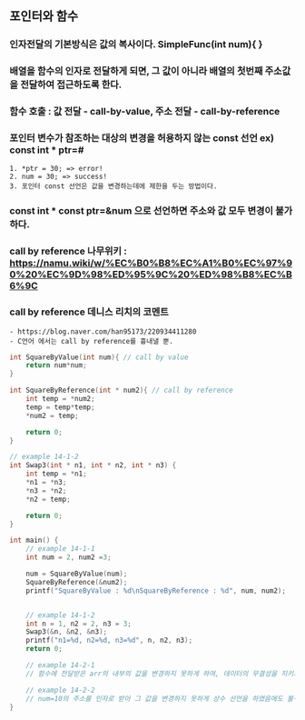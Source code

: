 <meta charset="utf-8">

## 포인터와 함수

### 인자전달의 기본방식은 값의 복사이다. SimpleFunc(int num){ }

### 배열을 함수의 인자로 전달하게 되면, 그 값이 아니라 배열의 첫번째 주소값을 전달하여 접근하도록 한다.

### 함수 호출 : 값 전달 - call-by-value, 주소 전달 - call-by-reference

### 포인터 변수가 참조하는 대상의 변경을 허용하지 않는 const 선언 ex) const int * ptr=&num;
    1. *ptr = 30; => error!
    2. num = 30; => success!
    3. 포인터 const 선언은 값을 변경하는데에 제한을 두는 방법이다.

### const int * const ptr=&num 으로 선언하면 주소와 값 모두 변경이 불가하다.

### call by reference 나무위키 : https://namu.wiki/w/%EC%B0%B8%EC%A1%B0%EC%97%90%20%EC%9D%98%ED%95%9C%20%ED%98%B8%EC%B6%9C
### call by reference 데니스 리치의 코멘트
    - https://blog.naver.com/han95173/220934411280
    - C언어 에서는 call by reference를 흉내낼 뿐.

```c
int SquareByValue(int num){ // call by value
    return num*num;
}

int SquareByReference(int * num2){ // call by reference
    int temp = *num2;
    temp = temp*temp;
    *num2 = temp;

    return 0;
}

// example 14-1-2
int Swap3(int * n1, int * n2, int * n3) {
    int temp = *n1;
    *n1 = *n3;
    *n3 = *n2;
    *n2 = temp;

    return 0;
}

int main() {
    // example 14-1-1
    int num = 2, num2 =3;

    num = SquareByValue(num);
    SquareByReference(&num2);
    printf("SquareByValue : %d\nSquareByReference : %d", num, num2);


    // example 14-1-2
    int n = 1, n2 = 2, n3 = 3;
    Swap3(&n, &n2, &n3);
    printf("n1=%d, n2=%d, n3=%d", n, n2, n3);
    return 0;

    // example 14-2-1
    // 함수에 전달받은 arr의 내부의 값을 변경하지 못하게 하여, 데이터의 무결성을 지키기위해 => 안전성을 높임

    // example 14-2-2
    // num=10의 주소를 인자로 받아 그 값을 변경하지 못하게 상수 선언을 하였음에도 불구하고 rptr 변수를 선언하여, 그 값을 변경하려고 함.
}
```